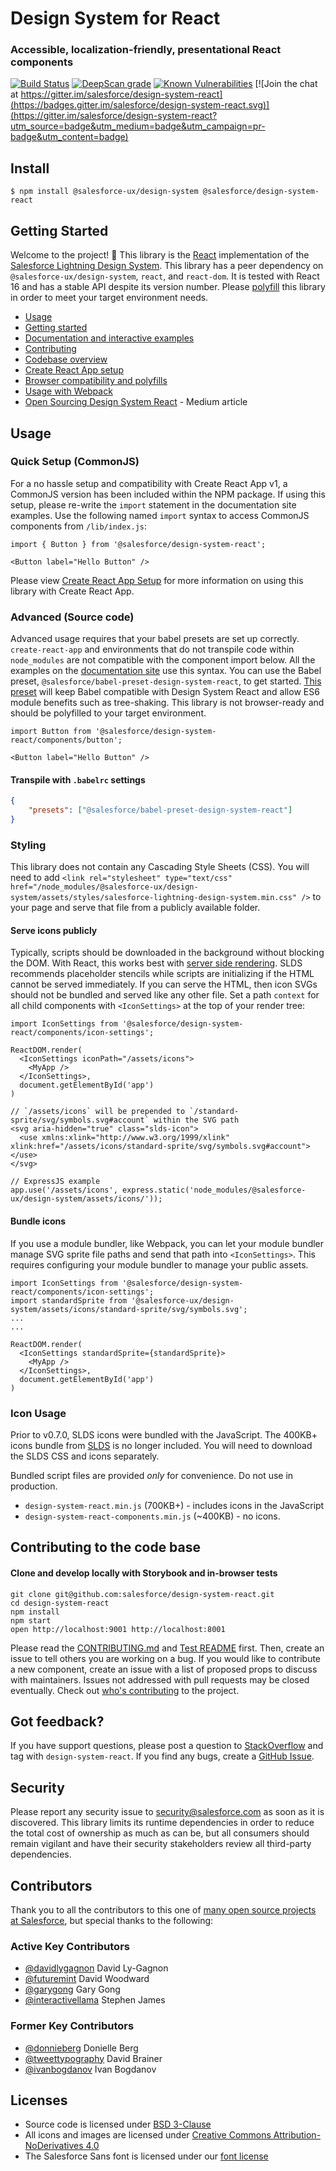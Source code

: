 # Design System for React

### Accessible, localization-friendly, presentational React components

[![Build Status](https://api.travis-ci.org/salesforce/design-system-react.svg?branch=master)](https://travis-ci.org/salesforce/design-system-react) [![DeepScan grade](https://deepscan.io/api/teams/616/projects/5608/branches/43183/badge/grade.svg)](https://deepscan.io/dashboard#view=project&tid=616&pid=5608&bid=43183)
[![Known Vulnerabilities](https://snyk.io/test/github/salesforce/design-system-react/badge.svg?targetFile=package.json)](https://snyk.io/test/github/salesforce/design-system-react?targetFile=package.json) [![Join the chat at https://gitter.im/salesforce/design-system-react](https://badges.gitter.im/salesforce/design-system-react.svg)](https://gitter.im/salesforce/design-system-react?utm_source=badge&utm_medium=badge&utm_campaign=pr-badge&utm_content=badge)

## Install

```
$ npm install @salesforce-ux/design-system @salesforce/design-system-react
```

## Getting Started

Welcome to the project! :wave: This library is the [React](https://facebook.github.io/react/) implementation of the [Salesforce Lightning Design System](https://www.lightningdesignsystem.com/). This library has a peer dependency on `@salesforce-ux/design-system`, `react`, and `react-dom`. It is tested with React 16 and has a stable API despite its version number. Please [polyfill](https://github.com/salesforce/design-system-react/blob/master/docs/browser-compatibility.md) this library in order to meet your target environment needs.

* [Usage](#usage)
* [Getting started](https://react.lightningdesignsystem.com/getting-started/)
* [Documentation and interactive examples](https://react.lightningdesignsystem.com)
* [Contributing](CONTRIBUTING.md)
* [Codebase overview](docs/codebase-overview.md)
* [Create React App setup](docs/create-react-app.md)
* [Browser compatibility and polyfills](docs/browser-compatibility.md)
* [Usage with Webpack](docs/webpack.md)
* [Open Sourcing Design System React](https://engineering.salesforce.com/open-sourcing-design-system-react-9be45b8bb127) - Medium article

## Usage

### Quick Setup (CommonJS)

For a no hassle setup and compatibility with Create React App v1, a CommonJS version has been included within the NPM package. If using this setup, please re-write the `import` statement in the documentation site examples. Use the following named `import` syntax to access CommonJS components from `/lib/index.js`:

```
import { Button } from '@salesforce/design-system-react';

<Button label="Hello Button" />
```

Please view [Create React App Setup](docs/create-react-app.md) for more information on using this library with Create React App.

### Advanced (Source code)

Advanced usage requires that your babel presets are set up correctly. `create-react-app` and environments that do not transpile code within `node_modules` are not compatible with the component import below. All the examples on the [documentation site](https://react.lightningdesignsystem.com/) use this syntax. You can use the Babel preset, `@salesforce/babel-preset-design-system-react`, to get started. [This preset](https://npmjs.com/package/@salesforce/babel-preset-design-system-react) will keep Babel compatible with Design System React and allow ES6 module benefits such as tree-shaking. This library is not browser-ready and should be polyfilled to your target environment.

```
import Button from '@salesforce/design-system-react/components/button';

<Button label="Hello Button" />
```

#### Transpile with `.babelrc` settings

```json
{
	"presets": ["@salesforce/babel-preset-design-system-react"]
}
```

### Styling

This library does not contain any Cascading Style Sheets (CSS). You will need to add `<link rel="stylesheet" type="text/css" href="/node_modules/@salesforce-ux/design-system/assets/styles/salesforce-lightning-design-system.min.css" />` to your page and serve that file from a publicly available folder.

#### Serve icons publicly

Typically, scripts should be downloaded in the background without blocking the DOM. With React, this works best with [server side rendering](https://reactjs.org/docs/react-dom-server.html#rendertostaticmarkup). SLDS recommends placeholder stencils while scripts are initializing if the HTML cannot be served immediately. If you can serve the HTML, then icon SVGs should not be bundled and served like any other file. Set a path `context` for all child components with `<IconSettings>` at the top of your render tree:

```
import IconSettings from '@salesforce/design-system-react/components/icon-settings';

ReactDOM.render(
  <IconSettings iconPath="/assets/icons">
    <MyApp />
  </IconSettings>,
  document.getElementById('app')
)

// `/assets/icons` will be prepended to `/standard-sprite/svg/symbols.svg#account` within the SVG path
<svg aria-hidden="true" class="slds-icon">
  <use xmlns:xlink="http://www.w3.org/1999/xlink" xlink:href="/assets/icons/standard-sprite/svg/symbols.svg#account"></use>
</svg>
```

```
// ExpressJS example
app.use('/assets/icons', express.static('node_modules/@salesforce-ux/design-system/assets/icons/'));
```

#### Bundle icons

If you use a module bundler, like Webpack, you can let your module bundler manage SVG sprite file paths and send that path into `<IconSettings>`. This requires configuring your module bundler to manage your public assets.

```
import IconSettings from '@salesforce/design-system-react/components/icon-settings';
import standardSprite from '@salesforce-ux/design-system/assets/icons/standard-sprite/svg/symbols.svg';
...
...

ReactDOM.render(
  <IconSettings standardSprite={standardSprite}>
    <MyApp />
  </IconSettings>,
  document.getElementById('app')
)
```

### Icon Usage

Prior to v0.7.0, SLDS icons were bundled with the JavaScript. The 400KB+ icons bundle from [SLDS](https://www.lightningdesignsystem.com/) is no longer included. You will need to download the SLDS CSS and icons separately.

Bundled script files are provided _only_ for convenience. Do not use in production.

* `design-system-react.min.js` (700KB+) - includes icons in the JavaScript
* `design-system-react-components.min.js` (~400KB) - no icons.

## Contributing to the code base

#### Clone and develop locally with Storybook and in-browser tests

```
git clone git@github.com:salesforce/design-system-react.git
cd design-system-react
npm install
npm start
open http://localhost:9001 http://localhost:8001
```

Please read the [CONTRIBUTING.md](CONTRIBUTING.md) and [Test README](/tests/README.md) first. Then, create an issue to tell others you are working on a bug. If you would like to contribute a new component, create an issue with a list of proposed props to discuss with maintainers. Issues not addressed with pull requests may be closed eventually. Check out [who's contributing](https://github.com/salesforce/design-system-react/graphs/contributors) to the project.

## Got feedback?

If you have support questions, please post a question to [StackOverflow](https://stackoverflow.com/questions/tagged/design-system-react) and tag with `design-system-react`. If you find any bugs, create a [GitHub Issue](https://github.com/salesforce/design-system-react/issues).

## Security

Please report any security issue to [security@salesforce.com](mailto:security@salesforce.com) as soon as it is discovered. This library limits its runtime dependencies in order to reduce the total cost of ownership as much as can be, but all consumers should remain vigilant and have their security stakeholders review all third-party dependencies.

## Contributors

Thank you to all the contributors to this one of [many open source projects at Salesforce](https://opensource.salesforce.com/), but special thanks to the following:

### Active Key Contributors

* [@davidlygagnon](https://github.com/davidlygagnon) David Ly-Gagnon
* [@futuremint](https://github.com/futuremint) David Woodward
* [@garygong](https://github.com/garygong) Gary Gong
* [@interactivellama](https://github.com/interactivellama) Stephen James

### Former Key Contributors

* [@donnieberg](https://github.com/donnieberg) Donielle Berg
* [@tweettypography](https://github.com/tweettypography) David Brainer
* [@ivanbogdanov](https://github.com/ivanbogdanov) Ivan Bogdanov

## Licenses

* Source code is licensed under [BSD 3-Clause](https://git.io/sfdc-license)
* All icons and images are licensed under [Creative Commons Attribution-NoDerivatives 4.0](https://github.com/salesforce/licenses/blob/master/LICENSE-icons-images.txt)
* The Salesforce Sans font is licensed under our [font license](https://github.com/salesforce/licenses/blob/master/LICENSE-font.txt)
